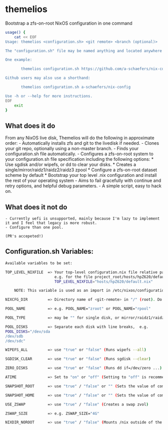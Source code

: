# themelios
Bootstrap a zfs-on-root NixOS configuration in one command

```bash
usage() {
    cat << EOF
Usage: themelios <configuration.sh> <git remote> <branch (optional)>

The "configuration.sh" file may be named anything and located anywhere in the project_root.

One example:

       themelios configuration.sh https://github.com/a-schaefers/nix-config.git master

Github users may also use a shorthand:

       themelios configuration.sh a-schaefers/nix-config

Use -h or --help for more instructions.
EOF
    exit
}
```

## What does it do
From any NixOS live disk, Themelios will do the following in approximate order:
    - Automatically installs zfs and git to the livedisk if needed.
    - Clones your git repo, optionally using a non-master branch.
    - Finds your configuration.sh file automatically.
    - Configures a zfs-on-root system to your configuration.sh file specification including the following options:
        * Use sgdisk and/or wipefs, or dd to clear your disks.
        * Creates a single/mirror/raidz1/raidz2/raidz3 zpool
        * Configure a zfs-on-root dataset scheme by default
        * Bootstrap your top level .nix configuration and install the rest of your operating system
    - Aims to fail gracefully with continue and retry options, and helpful debug parameters.
    - A simple script, easy to hack on.

## What does it not do
    - Currently uefi is unsupported, mainly because I'm lazy to implement it and I feel that legacy is more robust.
    - Configure than one pool.

    (PR's accepeted!)

## Configuration.sh Variables:
```bash
Available variables to be set:

TOP_LEVEL_NIXFILE  => Your top-level configuration.nix file relative path from the project_root.
                      e.g. for the file project_root/hosts/hpZ620/default.nix use the following:
                      TOP_LEVEL_NIXFILE="hosts/hpZ620/default.nix"

    NOTE: This variable is used as an import in /etc/nixos/configuration.nix.

NIXCFG_DIR         => Directory name of <git-remote> in "/" (root). Do not use slashes.

POOL_NAME          => e.g. POOL_NAME="zroot" or POOL_NAME="rpool"

POOL_TYPE          => may be "" for single disk, or mirror/raidz1/raidz2/raidz3

POOL_DISKS         => Separate each disk with line breaks,  e.g.
POOL_DISKS="/dev/sda
/dev/sdb
/dev/sdc"

WIPEFS_ALL         => use "true" or "false" (Runs wipefs --all)

SGDISK_CLEAR       => use "true" or "false" (Runs sgdisk --clear)

ZERO_DISKS         => use "true" or "false" (Runs dd if=/dev/zero ...)

ATIME              => Set to "on" or "off" (Setting to "off" is recommended for SSD)

SNAPSHOT_ROOT      => use "true" / "false" or "" (Sets the value of com.sun:auto-snapshot for /)

SNAPSHOT_HOME      => use "true" / "false" or "" (Sets the value of com.sun:auto-snapshot for /home)

USE_ZSWAP          => use "true" / "false" (Creates a swap zvol)

ZSWAP_SIZE         => e.g. ZSWAP_SIZE="4G"

NIXDIR_NOROOT      => use "true" / "false" (Mounts /nix outside of the ROOT dataset, not recommended.)
```
